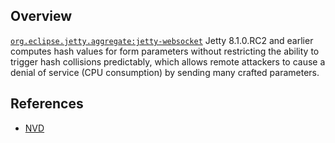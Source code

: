 ## Overview
[`org.eclipse.jetty.aggregate:jetty-websocket`](http://search.maven.org/#search%7Cga%7C1%7Ca%3A%22jetty-websocket%22)
Jetty 8.1.0.RC2 and earlier computes hash values for form parameters without restricting the ability to trigger hash collisions predictably, which allows remote attackers to cause a denial of service (CPU consumption) by sending many crafted parameters.

## References
- [NVD](https://web.nvd.nist.gov/view/vuln/detail?vulnId=CVE-2011-4461)